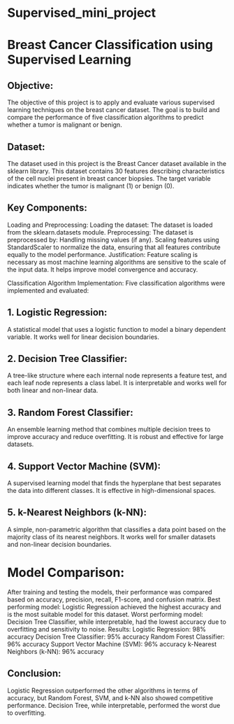 # Supervised_mini_project

# Breast Cancer Classification using Supervised Learning

## Objective:
The objective of this project is to apply and evaluate various supervised learning techniques on the breast cancer dataset. The goal is to build and compare the performance of five classification algorithms to predict whether a tumor is malignant or benign.

## Dataset:
The dataset used in this project is the Breast Cancer dataset available in the sklearn library. This dataset contains 30 features describing characteristics of the cell nuclei present in breast cancer biopsies. The target variable indicates whether the tumor is malignant (1) or benign (0).

## Key Components:
Loading and Preprocessing:
Loading the dataset: The dataset is loaded from the sklearn.datasets module.
Preprocessing: The dataset is preprocessed by:
Handling missing values (if any).
Scaling features using StandardScaler to normalize the data, ensuring that all features contribute equally to the model performance.
Justification: Feature scaling is necessary as most machine learning algorithms are sensitive to the scale of the input data. It helps improve model convergence and accuracy.

 Classification Algorithm Implementation:
Five classification algorithms were implemented and evaluated:

## 1. Logistic Regression:
A statistical model that uses a logistic function to model a binary dependent variable. It works well for linear decision boundaries.

## 2. Decision Tree Classifier:
A tree-like structure where each internal node represents a feature test, and each leaf node represents a class label. It is interpretable and works well for both linear and non-linear data.

## 3. Random Forest Classifier:
An ensemble learning method that combines multiple decision trees to improve accuracy and reduce overfitting. It is robust and effective for large datasets.

## 4. Support Vector Machine (SVM):
A supervised learning model that finds the hyperplane that best separates the data into different classes. It is effective in high-dimensional spaces.

## 5. k-Nearest Neighbors (k-NN):
A simple, non-parametric algorithm that classifies a data point based on the majority class of its nearest neighbors. It works well for smaller datasets and non-linear decision boundaries.

# Model Comparison:
After training and testing the models, their performance was compared based on accuracy, precision, recall, F1-score, and confusion matrix.
Best performing model: Logistic Regression achieved the highest accuracy and is the most suitable model for this dataset.
Worst performing model: Decision Tree Classifier, while interpretable, had the lowest accuracy due to overfitting and sensitivity to noise.
Results:
Logistic Regression: 98% accuracy
Decision Tree Classifier: 95% accuracy
Random Forest Classifier: 96% accuracy
Support Vector Machine (SVM): 96% accuracy
k-Nearest Neighbors (k-NN): 96% accuracy

## Conclusion:
Logistic Regression outperformed the other algorithms in terms of accuracy, but Random Forest, SVM, and k-NN also showed competitive performance. Decision Tree, while interpretable, performed the worst due to overfitting.
